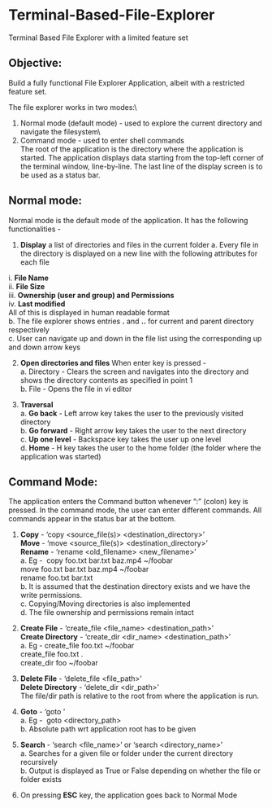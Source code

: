 # Terminal-Based-File-Explorer
Terminal Based File Explorer with a limited feature set

## Objective:
Build a fully functional File Explorer Application, albeit with a restricted feature set.

The file explorer works in two modes:\
1. Normal mode (default mode) - used to explore the current directory and navigate the filesystem\
2. Command mode - used to enter shell commands\
The root of the application is the directory where the application is started. The application displays data starting from the top-left corner of the terminal window, line-by-line. The last line of the display screen is to be used as a status bar.

## Normal mode:
Normal mode is the default mode of the application. It has the following functionalities -
1. **Display** a list of directories and files in the current folder
a. Every file in the directory is displayed on a new line with the following attributes
for each file

i. **File Name**\
ii. **File Size**\
iii. **Ownership (user and group) and Permissions**\
iv. **Last modified**\
All of this is displayed in human readable format\
b. The file explorer shows entries **.** and **\.\.** for current and parent directory respectively\
c. User can navigate up and down in the file list using the corresponding up and down arrow keys

2. **Open directories and files**
When enter key is pressed -\
a. Directory - Clears the screen and navigates into the directory and shows the directory
contents as specified in point 1\
b. File - Opens the file in vi editor

3. **Traversal**\
a. **Go back** - Left arrow key takes the user to the previously visited directory\
b. **Go forward** - Right arrow key takes the user to the next directory\
c. **Up one level** - Backspace key takes the user up one level\
d. **Home** - H key takes the user to the home folder (the folder where the application was started)

## Command Mode:
The application enters the Command button whenever “:” (colon) key is pressed. In the command
mode, the user can enter different commands. All commands appear in the status bar at the bottom.
1. **Copy** - ‘copy <source_file(s)> <destination_directory>’\
**Move** - ‘move <source_file(s)> <destination_directory>’\
**Rename** - ‘rename <old_filename> <new_filename>’\
a. Eg - ​ copy foo.txt bar.txt baz.mp4 ~/foobar\
move foo.txt bar.txt baz.mp4 ~/foobar\
rename foo.txt bar.txt\
b. It is assumed that the destination directory exists and we have the write permissions.\
c. Copying/Moving directories is also implemented\
d. The file ownership and permissions remain intact

2. **Create File** - ‘create_file <file_name> <destination_path>’\
**Create Directory** - ‘create_dir <dir_name> <destination_path>’\
a. Eg - create_file foo.txt ~/foobar\
create_file foo.txt .\
create_dir foo ~/foobar

3. **Delete File** - ‘delete_file <file_path>’\
**Delete Directory** - ‘delete_dir <dir_path>’\
The file/dir path is relative to the root from where the application is run.

4. **Goto** - ‘goto <location>’\
a. Eg - ​ goto <directory_path>\
b. Absolute path wrt application root has to be given

5. **Search** - ‘search <file_name>’ or ‘search <directory_name>’\
a. Searches for a given file or folder under the current directory recursively\
b. Output is displayed as True or False depending on whether the file or folder exists

6. On pressing **ESC** key, the application goes back to Normal Mode
